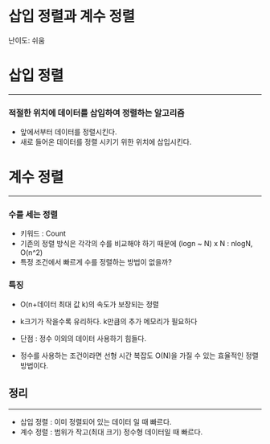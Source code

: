 # 삽입 정렬과 계수 정렬

난이도: 쉬움

# 삽입 정렬

---

### 적절한 위치에 데이터를 삽입하여 정렬하는 알고리즘

- 앞에서부터 데이터를 정렬시킨다.
- 새로 들어온 데이터를 정렬 시키기 위한 위치에 삽입시킨다.

# 계수 정렬

---

### 수를 세는 정렬

- 키워드 : Count
- 기존의 정렬 방식은 각각의 수를 비교해야 하기 때문에 (logn ~ N) x N : nlogN, O(n^2)
- 특정 조건에서 빠르게 수를 정렬하는 방법이 없을까?

### 특징

- O(n+데이터 최대 값 k)의 속도가 보장되는 정렬
- k크기가 작을수록 유리하다. k만큼의 추가 메모리가 필요하다

- 단점 : 정수 이외의 데이터 사용하기 힘들다.
- 정수를 사용하는 조건이라면 선형 시간 복잡도 O(N)을 가질 수 있는 효율적인 정렬 방법이다.

## 정리

---

- 삽입 정렬 : 이미 정렬되어 있는 데이터 일 때 빠르다.
- 계수 정렬 : 범위가 작고(최대 크기) 정수형 데이터일 때 빠르다.